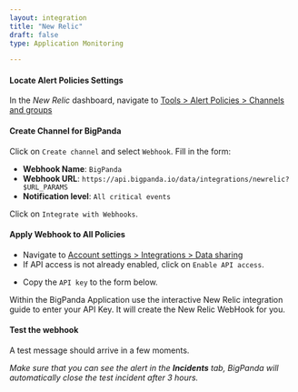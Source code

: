 ```yaml
---
layout: integration 
title: "New Relic"
draft: false
type: Application Monitoring

---
```


#### Locate Alert Policies Settings
In the *New Relic* dashboard, navigate to [Tools > Alert Policies > Channels and groups](https://rpm.newrelic.com/notification_channels)

<!-- section-separator -->

#### Create Channel for BigPanda
Click on `Create channel` and select `Webhook`. Fill in the form:

* **Webhook Name**: `BigPanda`
* **Webhook URL**: `https://api.bigpanda.io/data/integrations/newrelic?$URL_PARAMS`
* **Notification level**: `All critical events`

Click on `Integrate with Webhooks`.

<!-- section-separator -->

#### Apply Webhook to All Policies

* Navigate to [Account settings > Integrations > Data sharing](https://rpm.newrelic.com/integrations?page=data_sharing)
* If API access is not already enabled, click on `Enable API access`.
<!-- app-only-start -->
* Copy the `API key` to the form below.

<!-- include 'integrations/newrelic/newrelic' -->
<!-- app-only-end -->
<!-- docs-only-start -->

Within the BigPanda Application use the interactive New Relic integration guide to enter your API Key. It will create the New Relic WebHook for you.

<!-- docs-only-end -->

<!-- section-separator -->

#### Test the webhook

A test message should arrive in a few moments.

_Make sure that you can see the alert in the **Incidents** tab, BigPanda will automatically close the test incident after 3 hours._

